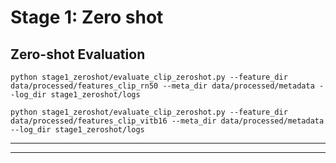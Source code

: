 
# Stage 1: Zero shot

## Zero-shot Evaluation

```
python stage1_zeroshot/evaluate_clip_zeroshot.py --feature_dir data/processed/features_clip_rn50 --meta_dir data/processed/metadata --log_dir stage1_zeroshot/logs

```

```
python stage1_zeroshot/evaluate_clip_zeroshot.py --feature_dir data/processed/features_clip_vitb16 --meta_dir data/processed/metadata --log_dir stage1_zeroshot/logs

```


***
***
